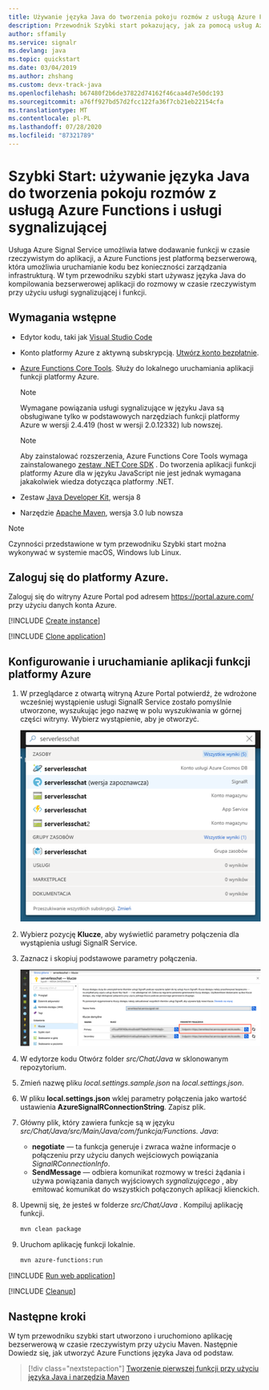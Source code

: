 ```yaml
---
title: Używanie języka Java do tworzenia pokoju rozmów z usługą Azure Functions i usługi sygnalizującej
description: Przewodnik Szybki start pokazujący, jak za pomocą usług Azure SignalR Service i Azure Functions utworzyć pokój czatu.
author: sffamily
ms.service: signalr
ms.devlang: java
ms.topic: quickstart
ms.date: 03/04/2019
ms.author: zhshang
ms.custom: devx-track-java
ms.openlocfilehash: b67480f2b6de37822d74162f46caa4d7e50dc193
ms.sourcegitcommit: a76ff927bd57d2fcc122fa36f7cb21eb22154cfa
ms.translationtype: MT
ms.contentlocale: pl-PL
ms.lasthandoff: 07/28/2020
ms.locfileid: "87321789"
---
```

# <a name="quickstart-use-java-to-create-a-chat-room-with-azure-functions-and-signalr-service"></a>Szybki Start: używanie języka Java do tworzenia pokoju rozmów z usługą Azure Functions i usługi sygnalizującej

Usługa Azure Signal Service umożliwia łatwe dodawanie funkcji w czasie rzeczywistym do aplikacji, a Azure Functions jest platformą bezserwerową, która umożliwia uruchamianie kodu bez konieczności zarządzania infrastrukturą. W tym przewodniku szybki start używasz języka Java do kompilowania bezserwerowej aplikacji do rozmowy w czasie rzeczywistym przy użyciu usługi sygnalizującej i funkcji.

## <a name="prerequisites"></a>Wymagania wstępne

- Edytor kodu, taki jak [Visual Studio Code](https://code.visualstudio.com/)
- Konto platformy Azure z aktywną subskrypcją. [Utwórz konto bezpłatnie](https://azure.microsoft.com/free/?ref=microsoft.com&utm_source=microsoft.com&utm_medium=docs&utm_campaign=visualstudio).
- [Azure Functions Core Tools](https://github.com/Azure/azure-functions-core-tools#installing). Służy do lokalnego uruchamiania aplikacji funkcji platformy Azure.

   > [!NOTE]
   > Wymagane powiązania usługi sygnalizujące w języku Java są obsługiwane tylko w podstawowych narzędziach funkcji platformy Azure w wersji 2.4.419 (host w wersji 2.0.12332) lub nowszej.

   > [!NOTE]
   > Aby zainstalować rozszerzenia, Azure Functions Core Tools wymaga zainstalowanego [zestaw .NET Core SDK](https://www.microsoft.com/net/download) . Do tworzenia aplikacji funkcji platformy Azure dla w języku JavaScript nie jest jednak wymagana jakakolwiek wiedza dotycząca platformy .NET.

- Zestaw [Java Developer Kit](https://www.azul.com/downloads/zulu/), wersja 8
- Narzędzie [Apache Maven](https://maven.apache.org), wersja 3.0 lub nowsza

> [!NOTE]
> Czynności przedstawione w tym przewodniku Szybki start można wykonywać w systemie macOS, Windows lub Linux.

## <a name="log-in-to-azure"></a>Zaloguj się do platformy Azure.

Zaloguj się do witryny Azure Portal pod adresem <https://portal.azure.com/> przy użyciu danych konta Azure.

[!INCLUDE [Create instance](includes/signalr-quickstart-create-instance.md)]

[!INCLUDE [Clone application](includes/signalr-quickstart-clone-application.md)]

## <a name="configure-and-run-the-azure-function-app"></a>Konfigurowanie i uruchamianie aplikacji funkcji platformy Azure

1. W przeglądarce z otwartą witryną Azure Portal potwierdź, że wdrożone wcześniej wystąpienie usługi SignalR Service zostało pomyślnie utworzone, wyszukując jego nazwę w polu wyszukiwania w górnej części witryny. Wybierz wystąpienie, aby je otworzyć.

    ![Wyszukiwanie wystąpienia usługi SignalR Service](media/signalr-quickstart-azure-functions-csharp/signalr-quickstart-search-instance.png)

1. Wybierz pozycję **Klucze**, aby wyświetlić parametry połączenia dla wystąpienia usługi SignalR Service.

1. Zaznacz i skopiuj podstawowe parametry połączenia.

    ![Tworzenie usługi SignalR Service](media/signalr-quickstart-azure-functions-javascript/signalr-quickstart-keys.png)

1. W edytorze kodu Otwórz folder *src/Chat/Java* w sklonowanym repozytorium.

1. Zmień nazwę pliku *local.settings.sample.json* na *local.settings.json*.

1. W pliku **local.settings.json** wklej parametry połączenia jako wartość ustawienia **AzureSignalRConnectionString**. Zapisz plik.

1. Główny plik, który zawiera funkcje są w języku *src/Chat/Java/src/Main/Java/com/funkcja/Functions. Java*:

    - **negotiate** — ta funkcja generuje i zwraca ważne informacje o połączeniu przy użyciu danych wejściowych powiązania *SignalRConnectionInfo*.
    - **SendMessage** — odbiera komunikat rozmowy w treści żądania i używa powiązania danych wyjściowych *sygnalizującego* , aby emitować komunikat do wszystkich połączonych aplikacji klienckich.

1. Upewnij się, że jesteś w folderze *src/Chat/Java* . Kompiluj aplikację funkcji.

    ```bash
    mvn clean package
    ```

1. Uruchom aplikację funkcji lokalnie.

    ```bash
    mvn azure-functions:run
    ```

[!INCLUDE [Run web application](includes/signalr-quickstart-run-web-application.md)]

[!INCLUDE [Cleanup](includes/signalr-quickstart-cleanup.md)]

## <a name="next-steps"></a>Następne kroki

W tym przewodniku szybki start utworzono i uruchomiono aplikację bezserwerową w czasie rzeczywistym przy użyciu Maven. Następnie Dowiedz się, jak utworzyć Azure Functions języka Java od podstaw.

> [!div class="nextstepaction"]
> [Tworzenie pierwszej funkcji przy użyciu języka Java i narzędzia Maven](../azure-functions/functions-create-first-java-maven.md)